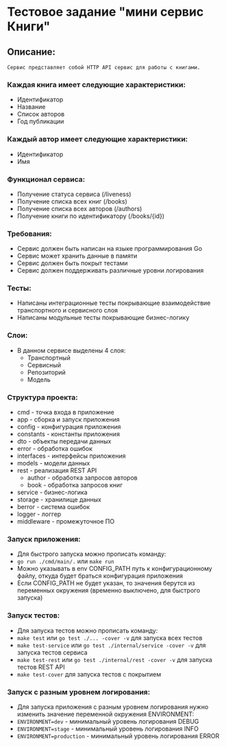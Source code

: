 # Тестовое задание "мини сервис Книги"

## Описание:

```
Сервис представляет собой HTTP API сервис для работы с книгами.
``` 

### Каждая книга имеет следующие характеристики:
- Идентификатор
- Название
- Список авторов 
- Год публикации

### Каждый автор имеет следующие характеристики:
- Идентификатор
- Имя

### Функционал сервиса:
- Получение статуса сервиса (/liveness)
- Получение списка всех книг (/books)
- Получение списка всех авторов (/authors)
- Получение книги по идентификатору (/books/{id})

### Требования:
- Сервис должен быть написан на языке программирования Go
- Сервис может хранить данные в памяти
- Сервис должен быть покрыт тестами
- Сервис должен поддерживать различные уровни логирования

### Тесты:
- Написаны интеграционные тесты покрывающие взаимодействие транспортного и сервисного слоя
- Написаны модульные тесты покрывающие бизнес-логику

### Слои:
- В данном сервисе выделены 4 слоя: 
    - Транспортный
    - Сервисный
    - Репозиторий
    - Модель

### Структура проекта:
- cmd - точка входа в приложение
- app - сборка и запуск приложения
- config - конфигурация приложения
- constants - константы приложения
- dto - объекты передачи данных
- error - обработка ошибок
- interfaces - интерфейсы приложения
- models - модели данных
- rest - реализация REST API
    - author - обработка запросов авторов
    - book - обработка запросов книг
- service - бизнес-логика
- storage - хранилище данных
- berror - система ошибок
- logger - логгер
- middleware - промежуточное ПО

### Запуск приложения:
- Для быстрого запуска можно прописать команду:
- `go run ./cmd/main/.` или `make run`
- Можно указывать в env CONFIG_PATH путь к конфигурационному файлу, откуда будет браться конфигурация приложения
- Если CONFIG_PATH не будет указан, то значения берутся из переменных окружения (временно выключено, для быстрого запуска)

### Запуск тестов:
- Для запуска тестов можно прописать команду:
- `make test` или `go test ./... -cover -v` для запуска всех тестов
- `make test-service` или `go test ./internal/service -cover -v` для запуска тестов сервиса
- `make test-rest` или `go test ./internal/rest -cover -v` для запуска тестов REST API
- `make test-cover` для запуска тестов с покрытием

### Запуск с разным уровнем логирования:
- Для запуска приложения с разным уровнем логирования нужно изменить значение переменной окружения ENVIRONMENT:
- `ENVIRONMENT=dev` - минимальный уровень логирования DEBUG
- `ENVIRONMENT=stage` - минимальный уровень логирования INFO
- `ENVIRONMENT=production` - минимальный уровень логирования ERROR